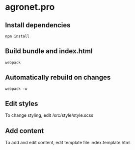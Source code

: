 # agronet.pro
## Install dependencies
```
npm install
```

## Build bundle and index.html
```
webpack
```

## Automatically rebuild on changes
```
webpack -w
```
## Edit styles
To change styling, edit /src/style/style.scss

## Add content
To add and edit content, edit template file index.template.html
